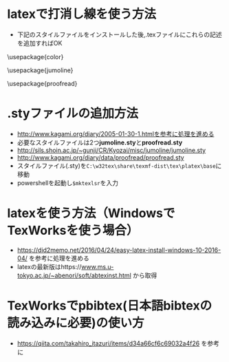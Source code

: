 # latexで打消し線を使う方法
- 下記のスタイルファイルをインストールした後,.texファイルにこれらの記述を追加すればOK

\usepackage{color}    

\usepackage{jumoline} 

\usepackage{proofread}

# .styファイルの追加方法
- http://www.kagami.org/diary/2005-01-30-1.htmlを参考に処理を進める
- 必要なスタイルファイルは2つ**jumoline.sty**と**proofread.sty**
-   http://sils.shoin.ac.jp/~gunji/CR/Kyozai/misc/jumoline/jumoline.sty
-   http://www.kagami.org/diary/data/proofread/proofread.sty
- スタイルファイル(.sty)を```C:\w32tex\share\texmf-dist\tex\platex\base```に移動
- powershellを起動し```$mktexlsr```を入力

# latexを使う方法（WindowsでTexWorksを使う場合）
- https://did2memo.net/2016/04/24/easy-latex-install-windows-10-2016-04/ を参考に処理を進める
- latexの最新版はhttps://www.ms.u-tokyo.ac.jp/~abenori/soft/abtexinst.html
から取得

# TexWorksでpbibtex(日本語bibtexの読み込みに必要)の使い方
- https://qiita.com/takahiro_itazuri/items/d34a66cf6c69032a4f26 を参考に
